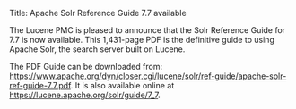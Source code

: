 Title: Apache Solr Reference Guide 7.7 available

The Lucene PMC is pleased to announce that the Solr Reference Guide for 7.7 is now available.  This 1,431-page PDF is the definitive guide to using Apache Solr, the search server built on Lucene.

The PDF Guide can be downloaded from: <https://www.apache.org/dyn/closer.cgi/lucene/solr/ref-guide/apache-solr-ref-guide-7.7.pdf>.  It is also available online at <https://lucene.apache.org/solr/guide/7_7>.

